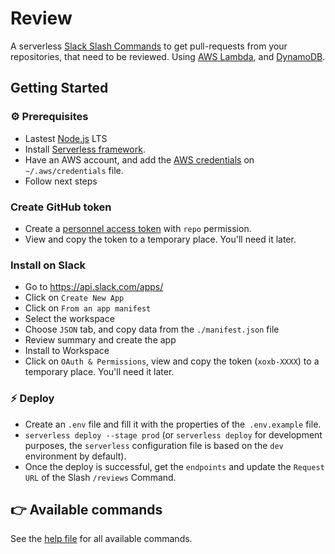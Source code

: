 # Review

A serverless [Slack Slash Commands](https://api.slack.com/slash-commands) to get pull-requests from your repositories, that need to be reviewed. Using [AWS Lambda](https://aws.amazon.com/fr/lambda/), and [DynamoDB](https://aws.amazon.com/fr/dynamodb/).

## Getting Started

### ⚙️ Prerequisites

- Lastest [Node.js](https://nodejs.org) LTS
- Install [Serverless framework](https://www.serverless.com/framework/docs/getting-started/).
- Have an AWS account, and add the [AWS credentials](https://www.serverless.com/framework/docs/providers/aws/guide/credentials/) on `~/.aws/credentials` file.
- Follow next steps

### Create GitHub token

- Create a [personnel access token](https://docs.github.com/en/github/authenticating-to-github/keeping-your-account-and-data-secure/creating-a-personal-access-token) with `repo` permission.
- View and copy the token to a temporary place. You'll need it later.

### Install on Slack

- Go to https://api.slack.com/apps/
- Click on `Create New App`
- Click on `From an app manifest`
- Select the workspace
- Choose `JSON` tab, and copy data from the `./manifest.json` file
- Review summary and create the app
- Install to Workspace
- Click on `OAuth & Permissions`, view and copy the token (`xoxb-XXXX`) to a temporary place. You'll need it later.

### ⚡️ Deploy

- Create an `.env` file and fill it with the properties of the` .env.example` file.
- `serverless deploy --stage prod` (or `serverless deploy` for development purposes, the `serverless` configuration file is based on the `dev` environment by default).
- Once the deploy is successful, get the `endpoints` and update the `Request URL` of the Slash `/reviews` Command.

## 👉 Available commands

See the [help file](./src/commands/help.ts) for all available commands.

